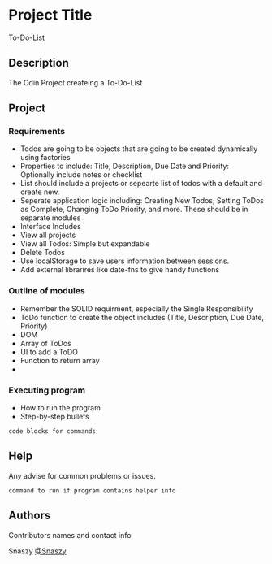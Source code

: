# Project Title

To-Do-List

## Description

The Odin Project createing a To-Do-List

## Project

### Requirements

* Todos are going to be objects that are going to be created dynamically using factories
* Properties to include: Title, Description, Due Date and Priority: Optionally include notes or checklist
* List should include a projects or sepearte list of todos with a default and create new.
* Seperate application logic including: Creating New Todos, Setting ToDos as Complete, Changing ToDo Priority, and more. These should be in separate modules
* Interface Includes
 * View all projects
 * View all Todos: Simple but expandable
 * Delete Todos
* Use localStorage to save users information between sessions.
* Add external librarires like date-fns to give handy functions

### Outline of modules

* Remember the SOLID requirment, especially the Single Responsibility
* ToDo function to create the object includes (Title, Description, Due Date, Priority)
* DOM 
* Array of ToDos
* UI to add a ToDO
* Function to return array
*  

### Executing program

* How to run the program
* Step-by-step bullets
```
code blocks for commands
```

## Help

Any advise for common problems or issues.
```
command to run if program contains helper info
```

## Authors

Contributors names and contact info

Snaszy 
[@Snaszy](github.com/snaszy)

